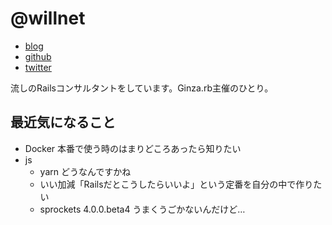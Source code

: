 # @willnet

- [blog](http://willnet.in/)
- [github](https://github.com/willnet)
- [twitter](https://twitter.com/netwillnet)

流しのRailsコンサルタントをしています。Ginza.rb主催のひとり。

## 最近気になること

- Docker 本番で使う時のはまりどころあったら知りたい
- js
  - yarn どうなんですかね
  - いい加減「Railsだとこうしたらいいよ」という定番を自分の中で作りたい
  - sprockets 4.0.0.beta4 うまくうごかないんだけど…    
